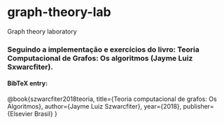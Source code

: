 # graph-theory-lab
Graph theory laboratory


### Seguindo a implementação e exercícios do livro: Teoria Computacional de Grafos: Os algoritmos (Jayme Luiz Sxwarcfiter).

#### BibTeX entry:
@book{szwarcfiter2018teoria,
  title={Teoria computacional de grafos: Os Algoritmos},
  author={Jayme Luiz Szwarcfiter},
  year={2018},
  publisher={Elsevier Brasil}
}